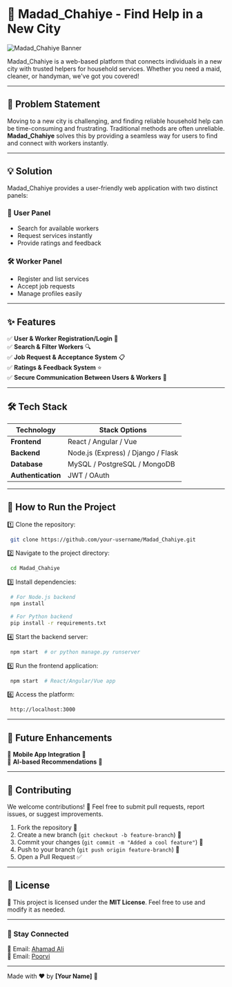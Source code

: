 # 🚀 Madad_Chahiye - Find Help in a New City

![Madad_Chahiye Banner](https://your-image-url.com/banner.png)  

Madad_Chahiye is a web-based platform that connects individuals in a new city with trusted helpers for household services. Whether you need a maid, cleaner, or handyman, we've got you covered!  

---

## 📌 Problem Statement

Moving to a new city is challenging, and finding reliable household help can be time-consuming and frustrating. Traditional methods are often unreliable. **Madad_Chahiye** solves this by providing a seamless way for users to find and connect with workers instantly.

---

## 💡 Solution

Madad_Chahiye provides a user-friendly web application with two distinct panels:

### 👥 **User Panel**
- Search for available workers
- Request services instantly
- Provide ratings and feedback

### 🛠 **Worker Panel**
- Register and list services
- Accept job requests
- Manage profiles easily

---

## ✨ Features

✅ **User & Worker Registration/Login** 🔐  
✅ **Search & Filter Workers** 🔍  
✅ **Job Request & Acceptance System** 📋  
✅ **Ratings & Feedback System** ⭐  
✅ **Secure Communication Between Users & Workers** 💬  

---

## 🛠️ Tech Stack

| Technology      | Stack Options |
|---------------|--------------|
| **Frontend** | React / Angular / Vue |
| **Backend**  | Node.js (Express) / Django / Flask |
| **Database** | MySQL / PostgreSQL / MongoDB |
| **Authentication** | JWT / OAuth |

---

## 🚀 How to Run the Project

1️⃣ Clone the repository:
```sh
 git clone https://github.com/your-username/Madad_Chahiye.git
```

2️⃣ Navigate to the project directory:
```sh
 cd Madad_Chahiye
```

3️⃣ Install dependencies:
```sh
 # For Node.js backend
 npm install
 
 # For Python backend
 pip install -r requirements.txt
```

4️⃣ Start the backend server:
```sh
 npm start  # or python manage.py runserver
```

5️⃣ Run the frontend application:
```sh
 npm start  # React/Angular/Vue app
```

6️⃣ Access the platform:
```sh
 http://localhost:3000
```

---

## 🚀 Future Enhancements

🔹 **Mobile App Integration** 📱  
🔹 **AI-based Recommendations** 🤖  

---

## 🤝 Contributing

We welcome contributions! 🚀 Feel free to submit pull requests, report issues, or suggest improvements. 

1. Fork the repository 📌  
2. Create a new branch (`git checkout -b feature-branch`) 🌱  
3. Commit your changes (`git commit -m "Added a cool feature"`) 🎯  
4. Push to your branch (`git push origin feature-branch`) 🚀  
5. Open a Pull Request ✅  

---

## 📜 License

📝 This project is licensed under the **MIT License**. Feel free to use and modify it as needed.  

---

### 🔗 Stay Connected
📧 Email: [Ahamad Ali](mailto:ahamadwork2426@gmail.com)   
📧 Email: [Poorvi](mailto:lupoorvi09@gmail.com)  

---

Made with ❤️ by **[Your Name]** 🚀

